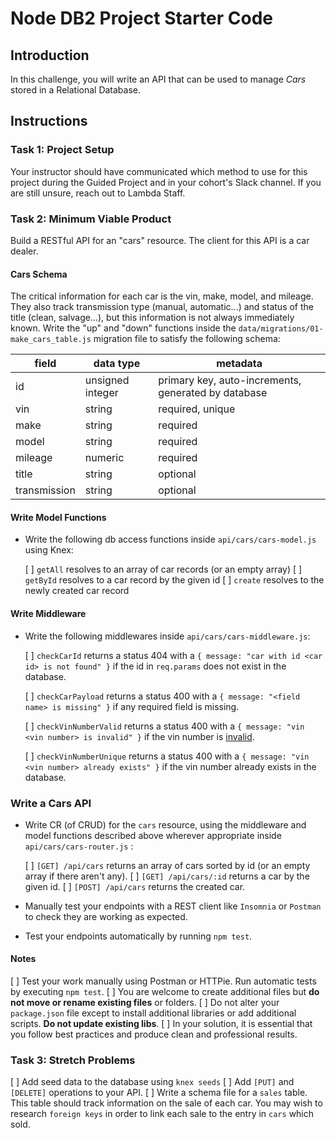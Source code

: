 # Node DB2 Project Starter Code

## Introduction

In this challenge, you will write an API that can be used to manage _Cars_ stored in a Relational Database.

## Instructions

### Task 1: Project Setup

Your instructor should have communicated which method to use for this project during the Guided Project and in your cohort's Slack channel. If you are still unsure, reach out to Lambda Staff.

### Task 2: Minimum Viable Product

Build a RESTful API for an "cars" resource. The client for this API is a car dealer.

#### Cars Schema

The critical information for each car is the vin, make, model, and mileage. They also track transmission type (manual, automatic...) and status of the title (clean, salvage...), but this information is not always immediately known. Write the "up" and "down" functions inside the `data/migrations/01-make_cars_table.js` migration file to satisfy the following schema:

| field        | data type        | metadata                                            |
| ------------ | ---------------- | --------------------------------------------------- |
| id           | unsigned integer | primary key, auto-increments, generated by database |
| vin          | string           | required, unique                                    |
| make         | string           | required                                            |
| model        | string           | required                                            |
| mileage      | numeric          | required                                            |
| title        | string           | optional                                            |
| transmission | string           | optional                                            |

#### Write Model Functions

- Write the following db access functions inside `api/cars/cars-model.js` using Knex:

  [ ] `getAll` resolves to an array of car records (or an empty array)
  [ ] `getById` resolves to a car record by the given id
  [ ] `create` resolves to the newly created car record

#### Write Middleware

- Write the following middlewares inside `api/cars/cars-middleware.js`:

  [ ] `checkCarId` returns a status 404 with a `{ message: "car with id <car id> is not found" }` if the id in `req.params` does not exist in the database.

  [ ] `checkCarPayload` returns a status 400 with a `{ message: "<field name> is missing" }` if any required field is missing.

  [ ] `checkVinNumberValid` returns a status 400 with a `{ message: "vin <vin number> is invalid" }` if the vin number is [invalid](https://www.npmjs.com/package/vin-validator).

  [ ] `checkVinNumberUnique` returns a status 400 with a `{ message: "vin <vin number> already exists" }` if the vin number already exists in the database.

### Write a Cars API

- Write CR (of CRUD) for the `cars` resource, using the middleware and model functions described above wherever appropriate inside `api/cars/cars-router.js` :

  [ ] `[GET] /api/cars` returns an array of cars sorted by id (or an empty array if there aren't any).
  [ ] `[GET] /api/cars/:id` returns a car by the given id.
  [ ] `[POST] /api/cars` returns the created car.

- Manually test your endpoints with a REST client like `Insomnia` or `Postman` to check they are working as expected.
- Test your endpoints automatically by running `npm test`.

#### Notes

[ ] Test your work manually using Postman or HTTPie. Run automatic tests by executing `npm test`.
[ ] You are welcome to create additional files but **do not move or rename existing files** or folders.
[ ] Do not alter your `package.json` file except to install additional libraries or add additional scripts. **Do not update existing libs**.
[ ] In your solution, it is essential that you follow best practices and produce clean and professional results.

### Task 3: Stretch Problems

[ ] Add seed data to the database using `knex seeds`
[ ] Add `[PUT]` and `[DELETE]` operations to your API.
[ ] Write a schema file for a `sales` table. This table should track information on the sale of each car. You may wish to research `foreign keys` in order to link each sale to the entry in `cars` which sold.
